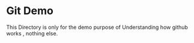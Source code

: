 # Git Demo

This Directory is only for the demo purpose of Understanding how github works , nothing else.
